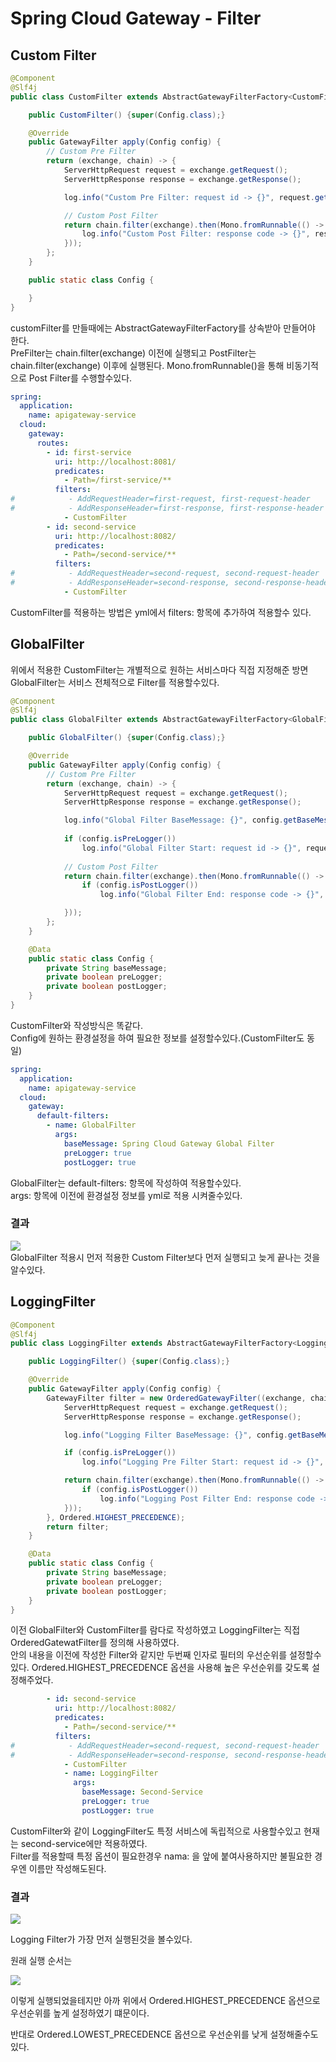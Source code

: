 # Spring Cloud Gateway - Filter

## Custom Filter
```java
@Component
@Slf4j
public class CustomFilter extends AbstractGatewayFilterFactory<CustomFilter.Config> {

    public CustomFilter() {super(Config.class);}

    @Override
    public GatewayFilter apply(Config config) {
        // Custom Pre Filter
        return (exchange, chain) -> {
            ServerHttpRequest request = exchange.getRequest();
            ServerHttpResponse response = exchange.getResponse();

            log.info("Custom Pre Filter: request id -> {}", request.getId());

            // Custom Post Filter
            return chain.filter(exchange).then(Mono.fromRunnable(() -> {
                log.info("Custom Post Filter: response code -> {}", response.getStatusCode());
            }));
        };
    }

    public static class Config {

    }
}
```

customFilter를 만들때에는 AbstractGatewayFilterFactory를 상속받아 만들어야 한다.  
PreFilter는 chain.filter(exchange) 이전에 실행되고
PostFilter는 chain.filter(exchange) 이후에 실행된다.
Mono.fromRunnable()을 통해 비동기적으로 Post Filter를 수행할수있다.

```yml
spring:
  application:
    name: apigateway-service
  cloud:
    gateway:
      routes:
        - id: first-service
          uri: http://localhost:8081/
          predicates:
            - Path=/first-service/**
          filters:
#            - AddRequestHeader=first-request, first-request-header
#            - AddResponseHeader=first-response, first-response-header
            - CustomFilter
        - id: second-service
          uri: http://localhost:8082/
          predicates:
            - Path=/second-service/**
          filters:
#            - AddRequestHeader=second-request, second-request-header
#            - AddResponseHeader=second-response, second-response-header
            - CustomFilter
```

CustomFilter를 적용하는 방법은 yml에서 filters: 항목에 추가하여 적용할수 있다.

## GlobalFilter

위에서 적용한 CustomFilter는 개별적으로 원하는 서비스마다 직접 지정해준 방면  
GlobalFilter는 서비스 전체적으로 Filter를 적용할수있다.  

```java
@Component
@Slf4j
public class GlobalFilter extends AbstractGatewayFilterFactory<GlobalFilter.Config> {

    public GlobalFilter() {super(Config.class);}

    @Override
    public GatewayFilter apply(Config config) {
        // Custom Pre Filter
        return (exchange, chain) -> {
            ServerHttpRequest request = exchange.getRequest();
            ServerHttpResponse response = exchange.getResponse();

            log.info("Global Filter BaseMessage: {}", config.getBaseMessage());
            
            if (config.isPreLogger()) 
                log.info("Global Filter Start: request id -> {}", request.getId());
            
            // Custom Post Filter
            return chain.filter(exchange).then(Mono.fromRunnable(() -> {
                if (config.isPostLogger())
                    log.info("Global Filter End: response code -> {}", response.getStatusCode());

            }));
        };
    }

    @Data
    public static class Config {
        private String baseMessage;
        private boolean preLogger;
        private boolean postLogger;
    }
}
```
CustomFilter와 작성방식은 똑같다.  
Config에 원하는 환경설정을 하여 필요한 정보를 설정할수있다.(CustomFilter도 동일)  

```yml
spring:
  application:
    name: apigateway-service
  cloud:
    gateway:
      default-filters:
        - name: GlobalFilter
          args:
            baseMessage: Spring Cloud Gateway Global Filter
            preLogger: true
            postLogger: true
```
GlobalFilter는 default-filters: 항목에 작성하여 적용할수있다.  
args: 항목에 이전에 환경설정 정보를 yml로 적용 시켜줄수있다.  

### 결과
![](./img/1.png)  
GlobalFilter 적용시 먼저 적용한 Custom Filter보다 먼저 실행되고 늦게 끝나는 것을 알수있다.

## LoggingFilter 

```java
@Component
@Slf4j
public class LoggingFilter extends AbstractGatewayFilterFactory<LoggingFilter.Config> {

    public LoggingFilter() {super(Config.class);}

    @Override
    public GatewayFilter apply(Config config) {
        GatewayFilter filter = new OrderedGatewayFilter((exchange, chain) ->{
            ServerHttpRequest request = exchange.getRequest();
            ServerHttpResponse response = exchange.getResponse();

            log.info("Logging Filter BaseMessage: {}", config.getBaseMessage());

            if (config.isPreLogger())
                log.info("Logging Pre Filter Start: request id -> {}", request.getId());

            return chain.filter(exchange).then(Mono.fromRunnable(() -> {
                if (config.isPostLogger())
                    log.info("Logging Post Filter End: response code -> {}", response.getStatusCode());
            }));
        }, Ordered.HIGHEST_PRECEDENCE);
        return filter;
    }

    @Data
    public static class Config {
        private String baseMessage;
        private boolean preLogger;
        private boolean postLogger;
    }
}
```
이전 GlobalFilter와 CustomFilter를 람다로 작성하였고 LoggingFilter는 직접 OrderedGatewatFilter를 정의해 사용하였다.  
안의 내용을 이전에 작성한 Filter와 같지만 두번째 인자로 필터의 우선순위를 설정할수있다. Ordered.HIGHEST_PRECEDENCE 옵션을 사용해 높은 우선순위를 갖도록 설정해주었다.


```yml
        - id: second-service
          uri: http://localhost:8082/
          predicates:
            - Path=/second-service/**
          filters:
#            - AddRequestHeader=second-request, second-request-header
#            - AddResponseHeader=second-response, second-response-header
            - CustomFilter
            - name: LoggingFilter
              args:
                baseMessage: Second-Service
                preLogger: true
                postLogger: true
```

CustomFilter와 같이 LoggingFilter도 특정 서비스에 독립적으로 사용할수있고 현재는 second-service에만 적용하였다.  
Filter를 적용할때 특정 옵션이 필요한경우 nama: 을 앞에 붙여사용하지만 불필요한 경우엔 이름만 작성해도된다.  

### 결과
![](./img/3.png)

Logging Filter가 가장 먼저 실행된것을 볼수있다. 

원래 실행 순서는

![](./img/2.png)

이렇게 실행되었을테지만 아까 위에서 Ordered.HIGHEST_PRECEDENCE 옵션으로 우선순위를 높게 설정하였기 떄문이다. 

반대로 Ordered.LOWEST_PRECEDENCE 옵션으로 우선순위를 낮게 설정해줄수도있다.